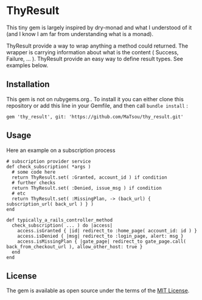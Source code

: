 # ThyResult

This tiny gem is largely inspired by dry-monad and what I understood of it (and I know I am far from understanding what is a monad).

ThyResult provide a way to wrap anything a method could returned. The wrapper 
is carrying information about what is the content ( Success, Failure, ... ). 
ThyResult provide an easy way to define result types.
See examples below.

## Installation

This gem is not on rubygems.org..
To install it you can either clone this repository or add this line in your 
Gemfile, and then call `bundle install` :
```
gem 'thy_result', git: 'https://github.com/MaTsou/thy_result.git'
```

## Usage
Here an example on a subscription process
```
# subscription provider service
def check_subscription( *args )
  # some code here
  return ThyResult.set( :Granted, account_id ) if condition
  # further checks
  return ThyResult.set( :Denied, issue_msg ) if condition
  # etc
  return ThyResult.set( :MissingPlan, -> (back_url) { subscription_url( back_url ) } )
end
```

```
def typically_a_rails_controller_method
  check_subscription( ... ) do |access|
    access.isGranted { |id| redirect_to :home_page( account_id: id ) }
    access.isDenied { |msg| redirect_to :login_page, alert: msg }
    access.isMissingPlan { |gate_page| redirect_to gate_page.call( back_from_checkout_url ), allow_other_host: true }
  end
end
```

## License

The gem is available as open source under the terms of the [MIT License](https://opensource.org/licenses/MIT).
